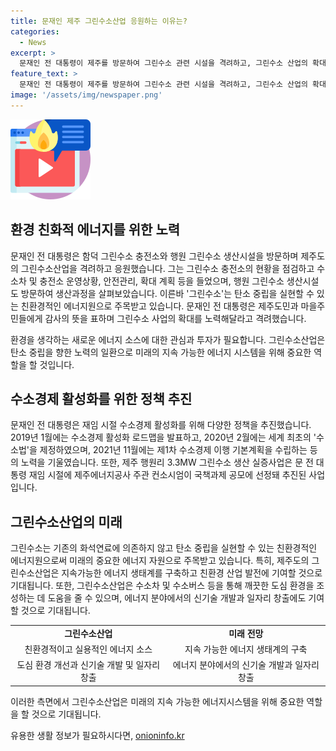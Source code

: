 ```yaml
---
title: 문재인 제주 그린수소산업 응원하는 이유는?
categories:
  - News
excerpt: >
  문재인 전 대통령이 제주를 방문하여 그린수소 관련 시설을 격려하고, 그린수소 산업의 확대를 촉구했다. 함덕 그린수소 충전소와 행원 그린수소 생산시설을 방문한 그는 그린수소 충전소 운영 및 안전상황을 살펴보고 관련 사업에 대한 지지를 표명했다. 또한, 제주의 친환경 에너지 정책을 응원하며 그린수소 사업의 확대를 촉구하는 발언을 했다. 그의 재임 시절에는 수소경제 활성화를 위한 다양한 정책을 추진했으며, 제주의 3.3MW 그린수소 생산 실증사업 역시 그의 재임 시절 동안 추진된 사업이다.
feature_text: >
  문재인 전 대통령이 제주를 방문하여 그린수소 관련 시설을 격려하고, 그린수소 산업의 확대를 촉구했다. 함덕 그린수소 충전소와 행원 그린수소 생산시설을 방문한 그는 그린수소 충전소 운영 및 안전상황을 살펴보고 관련 사업에 대한 지지를 표명했다. 또한, 제주의 친환경 에너지 정책을 응원하며 그린수소 사업의 확대를 촉구하는 발언을 했다. 그의 재임 시절에는 수소경제 활성화를 위한 다양한 정책을 추진했으며, 제주의 3.3MW 그린수소 생산 실증사업 역시 그의 재임 시절 동안 추진된 사업이다.
image: '/assets/img/newspaper.png'
---
```


<p><img src="/assets/img/news.png" alt="rentncar 속보" /></p>

<h2 data-ke-size="size26">환경 친화적 에너지를 위한 노력</h2>

<p>문재인 전 대통령은 함덕 그린수소 충전소와 행원 그린수소 생산시설을 방문하며 제주도의 그린수소산업을 격려하고 응원했습니다. 그는 그린수소 충전소의 현황을 점검하고 수소차 및 충전소 운영상황, 안전관리, 확대 계획 등을 들었으며, 행원 그린수소 생산시설도 방문하여 생산과정을 살펴보았습니다. 이른바 '그린수소'는 탄소 중립을 실현할 수 있는 친환경적인 에너지원으로 주목받고 있습니다. 문재인 전 대통령은 제주도민과 마을주민들에게 감사의 뜻을 표하며 그린수소 사업의 확대를 노력해달라고 격려했습니다.</p>

<p data-ke-size="size16">환경을 생각하는 새로운 에너지 소스에 대한 관심과 투자가 필요합니다. 그린수소산업은 탄소 중립을 향한 노력의 일환으로 미래의 지속 가능한 에너지 시스템을 위해 중요한 역할을 할 것입니다.</p>

<h2 data-ke-size="size26">수소경제 활성화를 위한 정책 추진</h2>

<p>문재인 전 대통령은 재임 시절 수소경제 활성화를 위해 다양한 정책을 추진했습니다. 2019년 1월에는 수소경제 활성화 로드맵을 발표하고, 2020년 2월에는 세계 최초의 '수소법'을 제정하였으며, 2021년 11월에는 제1차 수소경제 이행 기본계획을 수립하는 등의 노력을 기울였습니다. 또한, 제주 행원리 3.3MW 그린수소 생산 실증사업은 문 전 대통령 재임 시절에 제주에너지공사 주관 컨소시엄이 국책과제 공모에 선정돼 추진된 사업입니다.</p>

<h2 data-ke-size="size26">그린수소산업의 미래</h2>

<p>그린수소는 기존의 화석연료에 의존하지 않고 탄소 중립을 실현할 수 있는 친환경적인 에너지원으로써 미래의 중요한 에너지 자원으로 주목받고 있습니다. 특히, 제주도의 그린수소산업은 지속가능한 에너지 생태계를 구축하고 친환경 산업 발전에 기여할 것으로 기대됩니다. 또한, 그린수소산업은 수소차 및 수소버스 등을 통해 깨끗한 도심 환경을 조성하는 데 도움을 줄 수 있으며, 에너지 분야에서의 신기술 개발과 일자리 창출에도 기여할 것으로 기대됩니다.</p>

<table>
  <tr>
    <td style="text-align: center; height: 17px;"><b>그린수소산업</b></td>
    <td style="text-align: center; height: 17px;"><b>미래 전망</b></td>
  </tr>
  <tr>
    <td style="text-align: center; height: 17px;">친환경적이고 실용적인 에너지 소스</td>
    <td style="text-align: center; height: 17px;">지속 가능한 에너지 생태계의 구축</td>
  </tr>
  <tr>
    <td style="text-align: center; height: 17px;">도심 환경 개선과 신기술 개발 및 일자리 창출</td>
    <td style="text-align: center; height: 17px;">에너지 분야에서의 신기술 개발과 일자리 창출</td>
  </tr>
</table>

<p>이러한 측면에서 그린수소산업은 미래의 지속 가능한 에너지시스템을 위해 중요한 역할을 할 것으로 기대됩니다.</p>
유용한 생활 정보가 필요하시다면, <a href="https://onioninfo.kr" rel="dofollow">onioninfo.kr</a>


